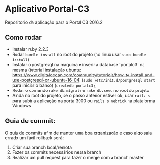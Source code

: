 # Aplicativo Portal-C3
Repositorio da aplicação para o Portal C3 2016.2



## Como rodar

- Instalar ruby 2.2.3
- Rodar `bundle install` no root do projeto (no linux usar `sudo bundle install`)
- Instalar o postgresql na maquina e inserir a database 'portalc3' na mesma (tutorial instalação ubuntu: https://www.digitalocean.com/community/tutorials/how-to-install-and-use-postgresql-on-ubuntu-16-04) (`sudo /etc/init.d/postgresql start` para iniciar o banco) (`createdb portalc3;`)
- Rodar o comando `rake db:migrate` e `rake db:seed` no root do projeto
- Ainda no root do projeto, se o passo anterior estiver ok, usar `rails s` para subir a aplicação na porta 3000 ou `rails s webrick` na plataforma Windows

## Guia de commit:

O guia de commits afim de manter uma boa organização e caso algo saia errado um fácil rollback será:

1. Criar sua branch local/remota
2. Fazer os commits necessários nessa branch
3. Realizar um pull request para fazer o merge com a branch master
